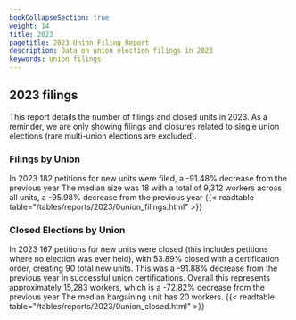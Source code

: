 ```yaml
---
bookCollapseSection: true
weight: 14
title: 2023
pagetitle: 2023 Union Filing Report
description: Data on union election filings in 2023
keywords: union filings
---
```


## 2023 filings

This report details the number of filings and closed units in 2023. As a reminder, we are only showing filings and closures related to single union elections (rare multi-union elections are excluded).

### Filings by Union
In 2023 182 petitions for new units were filed, a -91.48% decrease from the previous year The median size was 18 with a total of 9,312 workers across all units, a -95.98% decrease from the previous year
{{< readtable table="/tables/reports/2023/0union_filings.html" >}}

### Closed Elections by Union
In 2023 167 petitions for new units were closed (this includes petitions where no election was ever held), with 53.89% closed with a certification order, creating 90 total new units. This was a -91.88% decrease from the previous year in successful union certifications. Overall this represents approximately 15,283 workers, which is a -72.82% decrease from the previous year The median bargaining unit has 20 workers.
{{< readtable table="/tables/reports/2023/0union_closed.html" >}}
